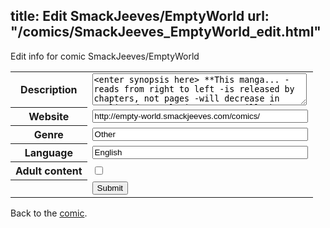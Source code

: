 title: Edit SmackJeeves/EmptyWorld
url: "/comics/SmackJeeves_EmptyWorld_edit.html"
---
Edit info for comic SmackJeeves/EmptyWorld

<form name="comic" action="http://gaepostmail.appspot.com/comic/" method="post">
<table class="comicinfo">
<tr>
<th>Description</th><td><textarea name="description" cols="40" rows="3">&lt;enter synopsis here&gt; **This manga... -reads from right to left -is released by chapters, not pages -will decrease in quality due to laziness -art will change a lot as chapters go by since im still trying to improve</textarea></td>
</tr>
<tr>
<th>Website</th><td><input type="text" name="url" value="http://empty-world.smackjeeves.com/comics/" size="40"/></td>
</tr>
<tr>
<th>Genre</th><td><input type="text" name="genre" value="Other" size="40"/></td>
</tr>
<tr>
<th>Language</th><td><input type="text" name="language" value="English" size="40"/></td>
</tr>
<tr>
<th>Adult content</th><td><input type="checkbox" name="adult" value="adult" /></td>
</tr>
<tr>
<th></th><td>
<input type="hidden" name="comic" value="SmackJeeves_EmptyWorld" />
<input type="submit" name="submit" value="Submit" />
</td>
</tr>
</table>
</form>

Back to the [comic](SmackJeeves_EmptyWorld.html).
